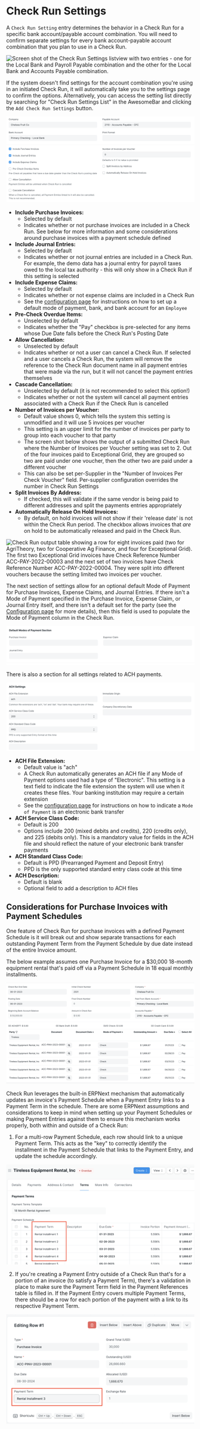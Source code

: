 # Check Run Settings

A `Check Run Setting` entry determines the behavior in a Check Run for a specific bank account/payable account combination. You will need to confirm separate settings for every bank account-payable account combination that you plan to use in a Check Run.

![Screen shot of the Check Run Settings listview with two entries - one for the Local Bank and Payroll Payable combination and the other for the Local Bank and Accounts Payable combination.](./assets/SettingsList.png)

If the system doesn't find settings for the account combination you're using in an initiated Check Run, it will automatically take you to the settings page to confirm the options. Alternatively, you can access the setting list directly by searching for "Check Run Settings List" in the AwesomeBar and clicking the `Add Check Run Settings` button.

![Screen shot showing the top portion of default settings for one Bank Account and Payable Account combination. A description of each setting and its default value is listed below.](./assets/Settings_Main.png)

- **Include Purchase Invoices:**
    - Selected by default
    - Indicates whether or not purchase invoices are included in a Check Run. See below for more information and some considerations around purchase invoices with a payment schedule defined
- **Include Journal Entries:**
    - Selected by default
    - Indicates whether or not journal entries are included in a Check Run. For example, the demo data has a journal entry for payroll taxes owed to the local tax authority - this will only show in a Check Run if this setting is selected
- **Include Expense Claims:**
    - Selected by default
    - Indicates whether or not expense claims are included in a Check Run
    - See the [configuration page](./configuration.md) for instructions on how to set up a default mode of payment, bank, and bank account for an `Employee`
- **Pre-Check Overdue Items:**
    - Unselected by default
    - Indicates whether the "Pay" checkbox is pre-selected for any items whose Due Date falls before the Check Run's Posting Date
- **Allow Cancellation:**
    - Unselected by default
    - Indicates whether or not a user can cancel a Check Run. If selected and a user cancels a Check Run, the system will remove the reference to the Check Run document name in all payment entries that were made via the run, but it will not cancel the payment entries themselves
- **Cascade Cancellation:**
    - Unselected by default (it is not recommended to select this option!)
    - Indicates whether or not the system will cancel all payment entries associated with a Check Run if the Check Run is cancelled
- **Number of Invoices per Voucher:**
    - Default value shows 0, which tells the system this setting is unmodified and it will use 5 invoices per voucher
    - This setting is an upper limit for the number of invoices per party to group into each voucher to that party
    - The screen shot below shows the output of a submitted Check Run where the Number of Invoices per Voucher setting was set to 2. Out of the four invoices paid to Exceptional Grid, they are grouped so two are paid under one voucher, then the other two are paid under a different voucher
    - This can also be set per-Supplier in the "Number  of Invoices Per Check Voucher" field. Per-supplier configuration overrides the number in Check Run Settings
- **Split Invoices By Address:**
    - If checked, this will validate if the same vendor is being paid to different addresses and split the payments entries appropriately
- **Automatically Release On Hold Invoices:**
    - By default, on hold invoices will not show if their 'release date' is not within the Check Run period. The checkbox allows invoices that _are_ on hold to be automatically released and paid in the Check Run.

![Check Run output table showing a row for eight invoices paid (two for AgriTheory, two for Cooperative Ag Finance, and four for Exceptional Grid). The first two Exceptional Grid invoices have Check Reference Number ACC-PAY-2022-00003 and the next set of two invoices have Check Reference Number ACC-PAY-2022-00004. They were split into different vouchers because the setting limited two invoices per voucher.](./assets/VoucherGroup.png)

The next section of settings allow for an optional default Mode of Payment for Purchase Invoices, Expense Claims, and Journal Entries. If there isn't a Mode of Payment specified in the Purchase Invoice, Expense Claim, or Journal Entry itself, and there isn't a default set for the party (see the [Configuration page](./configuration.md) for more details), then this field is used to populate the Mode of Payment column in the Check Run.

![Screen shot showing the Default Mode of Payment section in settings.](./assets/Settings_MOP.png)

There is also a section for all settings related to ACH payments.

![Screen shot showing the ACH Settings section. A description of each setting and its default value is listed below.](./assets/Settings_ACH.png)

- **ACH File Extension:**
    - Default value is "ach"
    - A Check Run automatically generates an ACH file if any Mode of Payment options used had a type of "Electronic". This setting is a text field to indicate the file extension the system will use when it creates these files. Your banking institution may require a certain extension
    - See the [configuration page](./configuration.md) for instructions on how to indicate a `Mode of Payment` is an electronic bank transfer
- **ACH Service Class Code:**
    - Default is 200
    - Options include 200 (mixed debits and credits), 220 (credits only), and 225 (debits only). This is a mandatory value for fields in the ACH file and should reflect the nature of your electronic bank transfer payments
- **ACH Standard Class Code:**
    - Default is PPD (Prearranged Payment and Deposit Entry)
    - PPD is the only supported standard entry class code at this time
- **ACH Description:**
    - Default is blank
    - Optional field to add a description to ACH files

## Considerations for Purchase Invoices with Payment Schedules

One feature of Check Run for purchase invoices with a defined Payment Schedule is it will break out and show separate transactions for each outstanding Payment Term from the Payment Schedule by due date instead of the entire Invoice amount.

The below example assumes one Purchase Invoice for a $30,000 18-month equipment rental that's paid off via a Payment Schedule in 18 equal monthly installments.

![Screen shot of a Check Run's transactions for Tireless Equipment Rental, Inc from the beginning of the year through May. It shows separate transactions for each month for $1,666.67 each, which reflects the monthly payments due on the Payment Schedule.](./assets/PaymentScheduleTransactions.png)

Check Run leverages the built-in ERPNext mechanism that automatically updates an invoice's Payment Schedule when a Payment Entry links to a Payment Term in the schedule. There are some ERPNext assumptions and considerations to keep in mind when setting up your Payment Schedules or making Payment Entries against them to ensure this mechanism works properly, both within and outside of a Check Run:

1. For a multi-row Payment Schedule, each row should link to a unique Payment Term. This acts as the "key" to correctly identify the installment in the Payment Schedule that links to the Payment Entry, and update the schedule accordingly.

![Screen shot of an example Payment Schedule defined in a purchase invoice. The Payment Term column of the table links to unique documents, name "Rental Installment 1", "Rental Installment 2", etc. for the different rows.](./assets/InvoicePaymentScheduleExample.png)

2. If you're creating a Payment Entry outside of a Check Run that's for a portion of an invoice (to satisfy a Payment Term), there's a validation in place to make sure the Payment Term field in the Payment References table is filled in. If the Payment Entry covers multiple Payment Terms, there should be a row for each portion of the payment with a link to its respective Payment Term.

![Screen shot of the form dialog when a row in the Payment References table is edited. The Payment Term field shows a value of "Rental Installment 3" to link the allocated amount of the payment to the appropriate term in the invoice's Payment Schedule.](./assets/PaymentEntryPaymentTerm.png)
